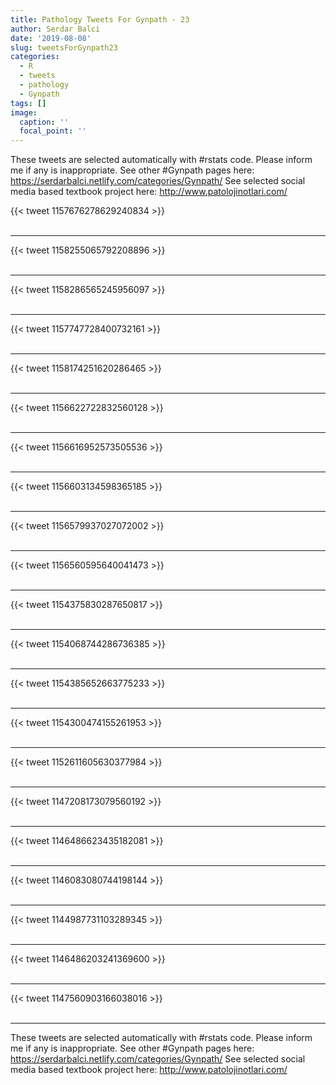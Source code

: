 ```yaml
---
title: Pathology Tweets For Gynpath - 23
author: Serdar Balci
date: '2019-08-08'
slug: tweetsForGynpath23
categories:
  - R
  - tweets
  - pathology
  - Gynpath
tags: []
image:
  caption: ''
  focal_point: ''
---
```



These tweets are selected automatically with #rstats code. Please inform me if any is inappropriate.
See other #Gynpath pages here: https://serdarbalci.netlify.com/categories/Gynpath/ 
See selected social media based textbook project here: http://www.patolojinotlari.com/

{{< tweet 1157676278629240834 >}}
<br>
<br>
<hr>
{{< tweet 1158255065792208896 >}}
<br>
<br>
<hr>
{{< tweet 1158286565245956097 >}}
<br>
<br>
<hr>
{{< tweet 1157747728400732161 >}}
<br>
<br>
<hr>
{{< tweet 1158174251620286465 >}}
<br>
<br>
<hr>
{{< tweet 1156622722832560128 >}}
<br>
<br>
<hr>
{{< tweet 1156616952573505536 >}}
<br>
<br>
<hr>
{{< tweet 1156603134598365185 >}}
<br>
<br>
<hr>
{{< tweet 1156579937027072002 >}}
<br>
<br>
<hr>
{{< tweet 1156560595640041473 >}}
<br>
<br>
<hr>
{{< tweet 1154375830287650817 >}}
<br>
<br>
<hr>
{{< tweet 1154068744286736385 >}}
<br>
<br>
<hr>
{{< tweet 1154385652663775233 >}}
<br>
<br>
<hr>
{{< tweet 1154300474155261953 >}}
<br>
<br>
<hr>
{{< tweet 1152611605630377984 >}}
<br>
<br>
<hr>
{{< tweet 1147208173079560192 >}}
<br>
<br>
<hr>
{{< tweet 1146486623435182081 >}}
<br>
<br>
<hr>
{{< tweet 1146083080744198144 >}}
<br>
<br>
<hr>
{{< tweet 1144987731103289345 >}}
<br>
<br>
<hr>
{{< tweet 1146486203241369600 >}}
<br>
<br>
<hr>
{{< tweet 1147560903166038016 >}}
<br>
<br>
<hr>


These tweets are selected automatically with #rstats code. Please inform me if any is inappropriate.
See other #Gynpath pages here: https://serdarbalci.netlify.com/categories/Gynpath/ 
See selected social media based textbook project here: http://www.patolojinotlari.com/
